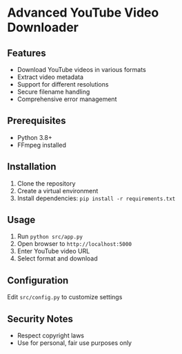  # Advanced YouTube Video Downloader

## Features
- Download YouTube videos in various formats
- Extract video metadata
- Support for different resolutions
- Secure filename handling
- Comprehensive error management

## Prerequisites
- Python 3.8+
- FFmpeg installed

## Installation
1. Clone the repository
2. Create a virtual environment
3. Install dependencies: `pip install -r requirements.txt`

## Usage
1. Run `python src/app.py`
2. Open browser to `http://localhost:5000`
3. Enter YouTube video URL
4. Select format and download

## Configuration
Edit `src/config.py` to customize settings

## Security Notes
- Respect copyright laws
- Use for personal, fair use purposes only
